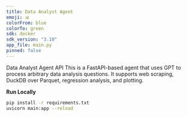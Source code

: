 ```yaml
---
title: Data Analyst Agent
emoji: 📊
colorFrom: blue
colorTo: green
sdk: docker
sdk_version: "3.10"
app_file: main.py
pinned: false
---
```

Data Analyst Agent API
This is a FastAPI-based agent that uses GPT to process arbitrary data analysis questions. It supports web scraping, DuckDB over Parquet, regression analysis, and plotting.

**Run Locally**
```bash
pip install -r requirements.txt
uvicorn main:app --reload